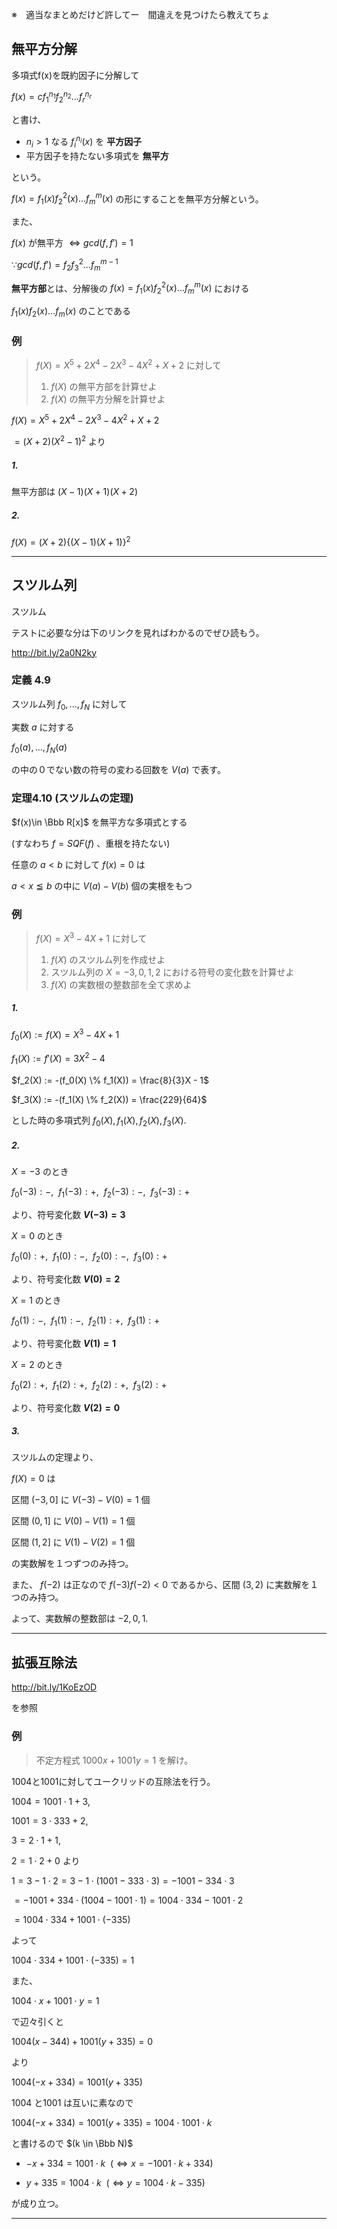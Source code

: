 ※　適当なまとめだけど許してー　間違えを見つけたら教えてちょ

## 無平方分解

多項式f(x)を既約因子に分解して

$f(x) = cf_1^{n_1}f_2^{n_2}...f_r^{n_r}$

と書け、

* $n_i > 1$ なる $f_i^{n_i}(x)$ を **平方因子**
* 平方因子を持たない多項式を **無平方**

という。

$f(x) = f_1(x)f_2^2(x)...f_m^m(x)$ の形にすることを無平方分解という。

また、

$f(x)$ が無平方 $\Leftrightarrow gcd(f, f') = 1$

$\because gcd(f, f') = f_2f_3^2...f_m^{m-1}$

**無平方部**とは、分解後の $f(x) = f_1(x)f_2^2(x)...f_m^m(x)$ における

$f_1(x)f_2(x)...f_m(x)$ のことである

### 例

> $f(X) = X^5 + 2X^4 - 2X^3 - 4X^2 + X + 2$ に対して
> 1. $f(X)$ の無平方部を計算せよ
> 2. $f(X)$ の無平方分解を計算せよ


$f(X) = X^5 + 2X^4 - 2X^3 - 4X^2 + X + 2$

$= (X+2)(X^2-1)^2$ より

##### 1.

無平方部は $(X-1)(X+1)(X+2)$

##### 2.

$f(X) = (X+2)\{(X-1)(X+1)\}^2$

----


## スツルム列

スツルム

テストに必要な分は下のリンクを見ればわかるのでぜひ読もう。

http://bit.ly/2a0N2ky

### 定義 4.9

スツルム列 $f_0,...,f_N$ に対して

実数 $a$ に対する

$f_0(a), ..., f_N(a)$

の中の０でない数の符号の変わる回数を $V(a)$ で表す。


### 定理4.10 (スツルムの定理)

$f(x)\in \Bbb R[x]$ を無平方な多項式とする

(すなわち $f=SQF(f)$ 、重根を持たない)

任意の $a<b$ に対して $f(x) = 0$ は

$a < x ≦ b$ の中に $V(a) - V(b)$ 個の実根をもつ

### 例

> $f(X) = X^3 - 4X + 1$ に対して
> 1. $f(X)$ のスツルム列を作成せよ
> 1. スツルム列の $X = -3, 0, 1, 2$ における符号の変化数を計算せよ
> 1. $f(X)$ の実数根の整数部を全て求めよ


##### 1.

$f_0(X) := f(X) = X^3 - 4X + 1$

$f_1(X) := f'(X) = 3X^2 - 4$

$f_2(X) := -(f_0(X) \% f_1(X)) = \frac{8}{3}X - 1$

$f_3(X) := -(f_1(X) \% f_2(X)) = \frac{229}{64}$

とした時の多項式列 $f_0(X), f_1(X), f_2(X), f_3(X).$

##### 2.

$X=-3$ のとき

$f_0(-3): -,~~ f_1(-3): +,~~ f_2(-3): -,~~ f_3(-3): +$

より、符号変化数 **$V(-3) = 3$**

$X=0$ のとき

$f_0(0): +,~~ f_1(0): -,~~ f_2(0): -,~~ f_3(0): +$

より、符号変化数 **$V(0) = 2$**

$X=1$ のとき

$f_0(1): -,~~ f_1(1): -,~~ f_2(1): +,~~ f_3(1): +$

より、符号変化数 **$V(1) = 1$**

$X=2$ のとき

$f_0(2): +,~~ f_1(2): +,~~ f_2(2): +,~~ f_3(2): +$

より、符号変化数 **$V(2) = 0$**

##### 3.

スツルムの定理より、

$f(X) = 0$ は

区間 $(-3,0]$ に $V(-3) - V(0) = 1$ 個

区間 $(0,1]$ に $V(0) - V(1) = 1$ 個

区間 $(1,2]$ に $V(1) - V(2) = 1$ 個

の実数解を１つずつのみ持つ。

また、 $f(-2)$ は正なので $f(-3)f(-2)<0$ であるから、区間 $(3,2)$ に実数解を１つのみ持つ。

よって、実数解の整数部は $-2, 0, 1.$

----

## 拡張互除法

http://bit.ly/1KoEzOD

を参照

### 例

> 不定方程式
> $1000x+1001y=1$
> を解け。

1004と1001に対してユークリッドの互除法を行う。

$1004 = 1001 \cdot 1 + 3,$

$1001 = 3 \cdot 333 + 2,$

$3 = 2 \cdot 1 + 1,$

$2 = 1 \cdot 2 + 0$ より

$1 = 3 - 1 \cdot 2 = 3 - 1 \cdot (1001 - 333 \cdot 3) = -1001 - 334 \cdot 3$

$= - 1001 + 334 \cdot (1004 - 1001 \cdot 1) = 1004 \cdot 334 - 1001 \cdot 2$

$= 1004 \cdot 334 + 1001 \cdot (-335)$

よって

$1004 \cdot 334 + 1001 \cdot (-335) = 1$

また、

$1004 \cdot x + 1001 \cdot y = 1$

で辺々引くと

$1004 (x - 344) + 1001 (y + 335) = 0$

より

$1004 (- x + 334) = 1001 (y + 335)$

1004 と1001 は互いに素なので

$1004 (- x + 334) = 1001 (y + 335) = 1004 \cdot 1001 \cdot k$

と書けるので $(k \in \Bbb N)$

* $- x + 334 = 1001 \cdot k~~(\Leftrightarrow x = -1001 \cdot k + 334)$

* $y + 335 = 1004 \cdot k~~(\Leftrightarrow y = 1004 \cdot k - 335)$

が成り立つ。


----
